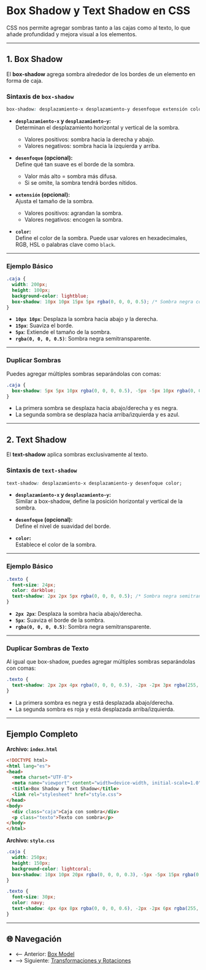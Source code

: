 # **Box Shadow y Text Shadow en CSS**

CSS nos permite agregar sombras tanto a las cajas como al texto, lo que añade profundidad y mejora visual a los elementos.

---

## **1. Box Shadow**

El **box-shadow** agrega sombra alrededor de los bordes de un elemento en forma de caja.

### **Sintaxis de `box-shadow`**

```css
box-shadow: desplazamiento-x desplazamiento-y desenfoque extensión color;
```

- **`desplazamiento-x` y `desplazamiento-y`:**  
  Determinan el desplazamiento horizontal y vertical de la sombra.  
  - Valores positivos: sombra hacia la derecha y abajo.  
  - Valores negativos: sombra hacia la izquierda y arriba.

- **`desenfoque` (opcional):**  
  Define qué tan suave es el borde de la sombra.  
  - Valor más alto = sombra más difusa.  
  - Si se omite, la sombra tendrá bordes nítidos.

- **`extensión` (opcional):**  
  Ajusta el tamaño de la sombra.  
  - Valores positivos: agrandan la sombra.  
  - Valores negativos: encogen la sombra.

- **`color`:**  
  Define el color de la sombra. Puede usar valores en hexadecimales, RGB, HSL o palabras clave como `black`.

---

### **Ejemplo Básico**

```css
.caja {
  width: 200px;
  height: 100px;
  background-color: lightblue;
  box-shadow: 10px 10px 15px 5px rgba(0, 0, 0, 0.5); /* Sombra negra con transparencia */
}
```

- **`10px 10px`**: Desplaza la sombra hacia abajo y la derecha.  
- **`15px`**: Suaviza el borde.  
- **`5px`**: Extiende el tamaño de la sombra.  
- **`rgba(0, 0, 0, 0.5)`**: Sombra negra semitransparente.

---

### **Duplicar Sombras**

Puedes agregar múltiples sombras separándolas con comas:

```css
.caja {
  box-shadow: 5px 5px 10px rgba(0, 0, 0, 0.5), -5px -5px 10px rgba(0, 0, 255, 0.5);
}
```

- La primera sombra se desplaza hacia abajo/derecha y es negra.  
- La segunda sombra se desplaza hacia arriba/izquierda y es azul.

---

## **2. Text Shadow**

El **text-shadow** aplica sombras exclusivamente al texto.

### **Sintaxis de `text-shadow`**

```css
text-shadow: desplazamiento-x desplazamiento-y desenfoque color;
```

- **`desplazamiento-x` y `desplazamiento-y`:**  
  Similar a box-shadow, define la posición horizontal y vertical de la sombra.

- **`desenfoque` (opcional):**  
  Define el nivel de suavidad del borde.  

- **`color`:**  
  Establece el color de la sombra.

---

### **Ejemplo Básico**

```css
.texto {
  font-size: 24px;
  color: darkblue;
  text-shadow: 2px 2px 5px rgba(0, 0, 0, 0.5); /* Sombra negra semitransparente */
}
```

- **`2px 2px`**: Desplaza la sombra hacia abajo/derecha.  
- **`5px`**: Suaviza el borde de la sombra.  
- **`rgba(0, 0, 0, 0.5)`**: Sombra negra semitransparente.

---

### **Duplicar Sombras de Texto**

Al igual que box-shadow, puedes agregar múltiples sombras separándolas con comas:

```css
.texto {
  text-shadow: 2px 2px 4px rgba(0, 0, 0, 0.5), -2px -2px 3px rgba(255, 0, 0, 0.5);
}
```

- La primera sombra es negra y está desplazada abajo/derecha.  
- La segunda sombra es roja y está desplazada arriba/izquierda.

---

## **Ejemplo Completo**

**Archivo: `index.html`**

```html
<!DOCTYPE html>
<html lang="es">
<head>
  <meta charset="UTF-8">
  <meta name="viewport" content="width=device-width, initial-scale=1.0">
  <title>Box Shadow y Text Shadow</title>
  <link rel="stylesheet" href="style.css">
</head>
<body>
  <div class="caja">Caja con sombra</div>
  <p class="texto">Texto con sombra</p>
</body>
</html>
```

**Archivo: `style.css`**

```css
.caja {
  width: 250px;
  height: 150px;
  background-color: lightcoral;
  box-shadow: 10px 10px 20px rgba(0, 0, 0, 0.3), -5px -5px 15px rgba(0, 0, 255, 0.3);
}

.texto {
  font-size: 30px;
  color: navy;
  text-shadow: 4px 4px 8px rgba(0, 0, 0, 0.6), -2px -2px 6px rgba(255, 0, 0, 0.4);
}
```

---

## 🌐 Navegación

- <-- Anterior: [Box Model](Box%20Model.md)
- --> Siguiente: [Transformaciones y Rotaciones](Transform%20y%20Outline.md)  
